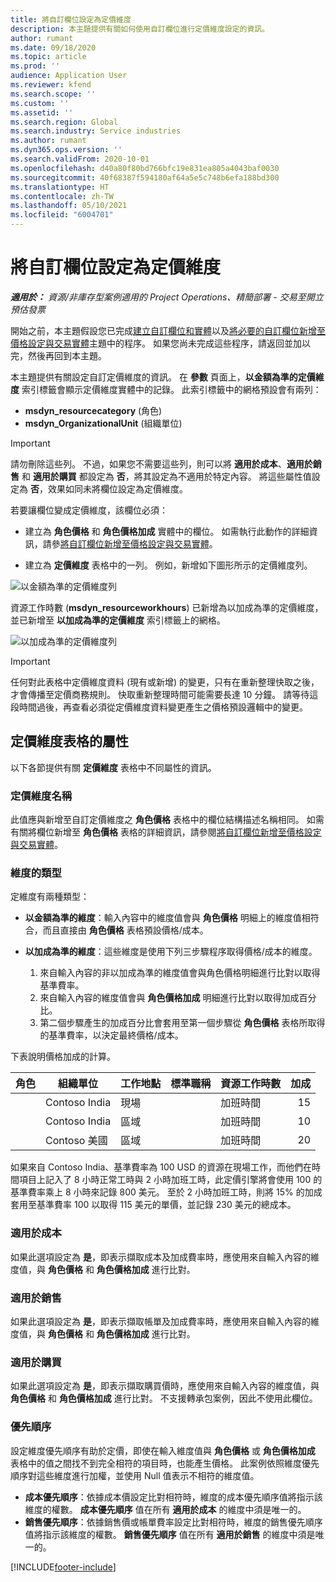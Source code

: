 ```yaml
---
title: 將自訂欄位設定為定價維度
description: 本主題提供有關如何使用自訂欄位進行定價維度設定的資訊。
author: rumant
ms.date: 09/18/2020
ms.topic: article
ms.prod: ''
audience: Application User
ms.reviewer: kfend
ms.search.scope: ''
ms.custom: ''
ms.assetid: ''
ms.search.region: Global
ms.search.industry: Service industries
ms.author: rumant
ms.dyn365.ops.version: ''
ms.search.validFrom: 2020-10-01
ms.openlocfilehash: d40a80f80bd766bfc19e831ea805a4043baf0030
ms.sourcegitcommit: 40f68387f594180af64a5e5c748b6efa188bd300
ms.translationtype: HT
ms.contentlocale: zh-TW
ms.lasthandoff: 05/10/2021
ms.locfileid: "6004701"
---
```

# <a name="set-up-custom-fields-as-pricing-dimensions"></a>將自訂欄位設定為定價維度

_**適用於：** 資源/非庫存型案例適用的 Project Operations、精簡部署 - 交易至開立預估發票_

開始之前，本主題假設您已完成[建立自訂欄位和實體](create-custom-fields-entities-pricing-dimensions.md)以及[將必要的自訂欄位新增至價格設定與交易實體](add-custom-fields-price-setup-transactional-entities.md)主題中的程序。 如果您尚未完成這些程序，請返回並加以完，然後再回到本主題。 

本主題提供有關設定自訂定價維度的資訊。 在 **參數** 頁面上，**以金額為準的定價維度** 索引標籤會顯示定價維度實體中的記錄。 此索引標籤中的網格預設會有兩列：

- **msdyn_resourcecategory** (角色)
- **msdyn_OrganizationalUnit** (組織單位)

> [!IMPORTANT]
> 請勿刪除這些列。 不過，如果您不需要這些列，則可以將 **適用於成本**、**適用於銷售** 和 **適用於購買** 都設定為 **否**，將其設定為不適用於特定內容。 將這些屬性值設定為 **否**，效果如同未將欄位設定為定價維度。

若要讓欄位變成定價維度，該欄位必須：

- 建立為 **角色價格** 和 **角色價格加成** 實體中的欄位。 如需執行此動作的詳細資訊，請參[將自訂欄位新增至價格設定與交易實體](add-custom-fields-price-setup-transactional-entities.md)。

- 建立為 **定價維度** 表格中的一列。 例如，新增如下圖形所示的定價維度列。 

![以金額為準的定價維度列](media/Amt-based-PD.png)

資源工作時數 (**msdyn_resourceworkhours**) 已新增為以加成為準的定價維度，並已新增至 **以加成為準的定價維度** 索引標籤上的網格。

![以加成為準的定價維度列](media/Markup-based-PD.png)


> [!IMPORTANT]
> 任何對此表格中定價維度資料 (現有或新增) 的變更，只有在重新整理快取之後，才會傳播至定價商務規則。 快取重新整理時間可能需要長達 10 分鐘。 請等待這段時間過後，再查看必須從定價維度資料變更產生之價格預設邏輯中的變更。


## <a name="attributes-of-the-pricing-dimensions-table"></a>定價維度表格的屬性
以下各節提供有關 **定價維度** 表格中不同屬性的資訊。

### <a name="pricing-dimension-name"></a>定價維度名稱
此值應與新增至自訂定價維度之 **角色價格** 表格中的欄位結構描述名稱相同。 如需有關將欄位新增至 **角色價格** 表格的詳細資訊，請參閱[將自訂欄位新增至價格設定與交易實體](add-custom-fields-price-setup-transactional-entities.md)。

### <a name="type-of-dimension"></a>維度的類型
定維度有兩種類型：
  
  - **以金額為準的維度**：輸入內容中的維度值會與 **角色價格** 明細上的維度值相符合，而且直接由 **角色價格** 表格預設價格/成本。
  - **以加成為準的維度**：這些維度是使用下列三步驟程序取得價格/成本的維度。
 
    1. 來自輸入內容的非以加成為準的維度值會與角色價格明細進行比對以取得基準費率。
    2. 來自輸入內容的維度值會與 **角色價格加成** 明細進行比對以取得加成百分比。
    3. 第二個步驟產生的加成百分比會套用至第一個步驟從 **角色價格** 表格所取得的基準費率，以決定最終價格/成本。
   
   下表說明價格加成的計算。
  
| 角色        | 組織單位    |工作地點      |標準職稱      |資源工作時數      |  加成|
| ------------|-------------|-------------------|--------------------|-------------------------|--------:|
|             | Contoso India|現場            |                    |加班時間                 |15     |
|             | Contoso India|區域             |                    |加班時間                 |10     |
|             | Contoso 美國   |區域             |                    |加班時間                 |20     |


如果來自 Contoso India、基準費率為 100 USD 的資源在現場工作，而他們在時間項目上記入了 8 小時正常工時與 2 小時加班工時，此定價引擎將會使用 100 的基準費率乘上 8 小時來記錄 800 美元。 至於 2 小時加班工時，則將 15% 的加成套用至基準費率 100 以取得 115 美元的單價，並記錄 230 美元的總成本。

### <a name="applicable-to-cost"></a>適用於成本 
如果此選項設定為 **是**，即表示擷取成本及加成費率時，應使用來自輸入內容的維度值，與 **角色價格** 和 **角色價格加成** 進行比對。

### <a name="applicable-to-sales"></a>適用於銷售
如果此選項設定為 **是**，即表示擷取帳單及加成費率時，應使用來自輸入內容的維度值，與 **角色價格** 和 **角色價格加成** 進行比對。

### <a name="applicable-to-purchase"></a>適用於購買
如果此選項設定為 **是**，即表示擷取購買價時，應使用來自輸入內容的維度值，與 **角色價格** 和 **角色價格加成** 進行比對。 不支援轉承包案例，因此不使用此欄位。 

### <a name="priority"></a>優先順序
設定維度優先順序有助於定價，即使在輸入維度值與 **角色價格** 或 **角色價格加成** 表格中的值之間找不到完全相符的項目時，也能產生價格。 此案例依照維度優先順序對這些維度進行加權，並使用 Null 值表示不相符的維度值。

- **成本優先順序**：依據成本價設定比對相符時，維度的成本優先順序值將指示該維度的權數。 **成本優先順序** 值在所有 **適用於成本** 的維度中須是唯一的。
- **銷售優先順序**：依據銷售價或帳單費率設定比對相符時，維度的銷售優先順序值將指示該維度的權數。 **銷售優先順序** 值在所有 **適用於銷售** 的維度中須是唯一的。


[!INCLUDE[footer-include](../includes/footer-banner.md)]
